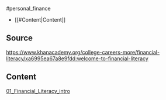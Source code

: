 #personal_finance 

- [[#Content|Content]]

## Source
https://www.khanacademy.org/college-careers-more/financial-literacy/xa6995ea67a8e9fdd:welcome-to-financial-literacy

## Content
[01_Financial_Literacy_intro](01_Financial_Literacy_intro.md)
